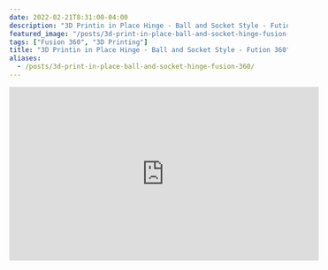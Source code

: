 ```yaml
---
date: 2022-02-21T8:31:00-04:00
description: "3D Printin in Place Hinge - Ball and Socket Style - Fution 360"
featured_image: "/posts/3d-print-in-place-ball-and-socket-hinge-fusion-360/print in place ball and socket hinge title.jpg"
tags: ["Fusion 360", "3D Printing"]
title: "3D Printin in Place Hinge - Ball and Socket Style - Fution 360"
aliases:
  - /posts/3d-print-in-place-ball-and-socket-hinge-fusion-360/
---
```


<div class="iframe-16-9-container">
<iframe class="youTubeIframe" width="560" height="315" src="https://www.youtube.com/embed/9P1PPWP4uZk?rel=0" title="YouTube video player" frameborder="0" allow="accelerometer; autoplay; clipboard-write; encrypted-media; gyroscope; picture-in-picture; web-share" allowfullscreen></iframe>
</div>
